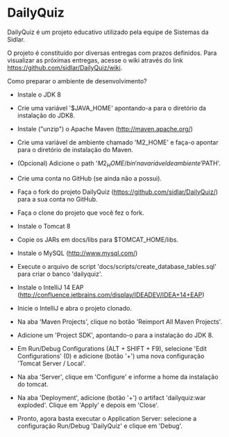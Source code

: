 DailyQuiz
=========

DailyQuiz é um projeto educativo utilizado pela equipe de Sistemas da Sidlar.

O projeto é constituído por diversas entregas com prazos definidos. 
Para visualizar as próximas entregas, acesse o wiki através do link https://github.com/sidlar/DailyQuiz/wiki.

Como preparar o ambiente de desenvolvimento?

- Instale o JDK 8
- Crie uma variável '$JAVA_HOME' apontando-a para o diretório da instalação do JDK8.

- Instale ("unzip") o Apache Maven (http://maven.apache.org/)
- Crie uma variável de ambiente chamado 'M2_HOME' e faça-o apontar para o diretório de instalação do Maven.
- (Opcional) Adicione o path '$M2_HOME/bin' na variável de ambiente '$PATH'.

- Crie uma conta no GitHub (se ainda não a possui).
- Faça o fork do projeto DailyQuiz (https://github.com/sidlar/DailyQuiz/) para a sua conta no GitHub.
- Faça o clone do projeto que você fez o fork.

- Instale o Tomcat 8

- Copie os JARs em docs/libs para $TOMCAT_HOME/libs.

- Instale o MySQL (http://www.mysql.com/)
- Execute o arquivo de script 'docs/scripts/create_database_tables.sql' para criar o banco 'dailyquiz'.

- Instale o IntelliJ 14 EAP (http://confluence.jetbrains.com/display/IDEADEV/IDEA+14+EAP)

- Inicie o IntelliJ e abra o projeto clonado.
- Na aba 'Maven Projects', clique no botão 'Reimport All Maven Projects'.
- Adicione um 'Project SDK', apontando-o para a instalação do JDK 8.
- Em Run/Debug Configurations (ALT + SHIFT + F9), selecione 'Edit Configurations' (0) e adicione (botão '+') uma nova configuração 'Tomcat Server / Local'.
- Na aba 'Server', clique em 'Configure' e informe a home da instalação do tomcat.
- Na aba 'Deployment', adicione (botão '+') o artifact 'dailyquiz:war exploded'. Clique em 'Apply' e depois em 'Close'.
- Pronto, agora basta executar o Application Server: selecione a configuração Run/Debug 'DailyQuiz' e clique em 'Debug'.
